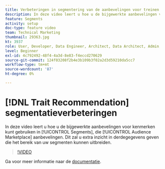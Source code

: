```yaml
---
title: Verbeteringen in segmentering van de aanbevelingen voor treinen
description: In deze video leert u hoe u de bijgewerkte aanbevelingen voor kenmerken in Segmenten kunt gebruiken. Dit zijn Audience Marketplace-aanbevelingen. Verkrijg extra inzicht in derdegegevens die het bereik van uw segmenten kunnen uitbreiden.
feature: Segments
activity: setup
doc-type: feature video
team: Technical Marketing
thumbnail: 29363.jpg
kt: 3937
role: User, Developer, Data Engineer, Architect, Data Architect, Admin, Leader
level: Beginner
exl-id: 4c792492-48f4-4a3d-8e83-f4eccd270629
source-git-commit: 124f03208f2b4e3b109b3f02a2d3d59210da5cc7
workflow-type: tm+mt
source-wordcount: '87'
ht-degree: 0%

---
```


# [!DNL Trait Recommendation] segmentatieverbeteringen

In deze video leert u hoe u de bijgewerkte aanbevelingen voor kenmerken kunt gebruiken in [!UICONTROL Segments], die [!UICONTROL Audience Marketplace] aanbevelingen. Dit zal u extra inzicht in derdegegevens geven die het bereik van uw segmenten kunnen uitbreiden.

>[!VIDEO](https://video.tv.adobe.com/v/29363/?quality=12)

Ga voor meer informatie naar de [documentatie](https://experienceleague.adobe.com/docs/audience-manager/user-guide/features/segments/trait-recommendations.html?lang=nl-NL).
